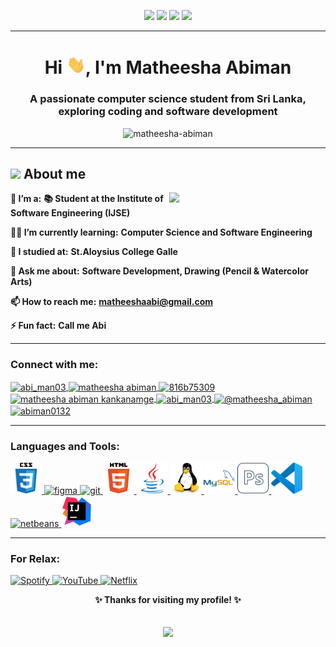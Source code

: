 <p align="center">
  <img src="https://img.shields.io/badge/Age-21-brightgreen" />
  <img src="https://img.shields.io/badge/Focus-Software%20Development-brightgreen" />
  <img src="https://img.shields.io/badge/Lives-Sri%20Lanka-success" />
  <img src="https://img.shields.io/badge/Languages-English%20%26%20Sinhala-brightgreen" />
</p>

---

<h1 align="center">Hi <img src="https://raw.githubusercontent.com/ABSphreak/ABSphreak/master/gifs/Hi.gif" width="30px">, I'm Matheesha Abiman </h1>
<h3 align="center">A passionate computer science student from Sri Lanka, exploring coding and software development</h3>

<p align="center"> 
  <img src="https://komarev.com/ghpvc/?username=matheesha-abiman&label=Profile%20views&color=0e75b6&style=flat" alt="matheesha-abiman" /> 
</p>

---

## <picture><img src = "https://github.com/7oSkaaa/7oSkaaa/blob/main/Images/about_me.gif?raw=true" width = 50px></picture> About me

<picture> <img align="right" src="https://github.com/7oSkaaa/7oSkaaa/blob/main/Images/Right_Side.gif?raw=true" width = 250px></picture>

<p align="left">
  <strong>🏫 I’m a:</strong> 
  <strong>📚 Student at the Institute of Software Engineering (IJSE)</strong>
</p>

<p align="left">
  <strong>🧑‍🎓 I’m currently learning:</strong> 
  <strong>Computer Science and Software Engineering</strong>
</p>

<p align="left">
  <strong>🏫 I studied at:</strong> 
  <strong>St.Aloysius College Galle</strong>
</p>

<p align="left">
  <strong>💬 Ask me about:</strong> 
  <strong>Software Development, Drawing (Pencil & Watercolor Arts)</strong>
</p>

<p align="left">
  <strong>📫 How to reach me:</strong> 
  <strong><a href="mailto:matheeshaabi@gmail.com">matheeshaabi@gmail.com</a></strong>
</p>

<p align="left">
  <strong>⚡ Fun fact:</strong> 
  <strong>Call me Abi</strong>
</p>

---

<h3 align="left">Connect with me:</h3>
<p align="left">
  <a href="https://twitter.com/abi_man03" target="_blank">
    <img align="center" src="https://raw.githubusercontent.com/rahuldkjain/github-profile-readme-generator/master/src/images/icons/Social/twitter.svg" alt="abi_man03" height="50" width="50" />
  </a>
  <a href="https://linkedin.com/in/matheesha-abiman" target="_blank">
    <img align="center" src="https://raw.githubusercontent.com/rahuldkjain/github-profile-readme-generator/master/src/images/icons/Social/linked-in-alt.svg" alt="matheesha abiman" height="50" width="50" />
  </a>
  <a href="https://stackoverflow.com/users/816b75309" target="_blank">
    <img align="center" src="https://raw.githubusercontent.com/rahuldkjain/github-profile-readme-generator/master/src/images/icons/Social/stack-overflow.svg" alt="816b75309" height="50" width="50" />
  </a>
  <a href="https://fb.com/matheeshaabimankankanamge" target="_blank">
    <img align="center" src="https://raw.githubusercontent.com/rahuldkjain/github-profile-readme-generator/master/src/images/icons/Social/facebook.svg" alt="matheesha abiman kankanamge" height="50" width="50" />
  </a>
  <a href="https://instagram.com/abi_man03" target="_blank">
    <img align="center" src="https://raw.githubusercontent.com/rahuldkjain/github-profile-readme-generator/master/src/images/icons/Social/instagram.svg" alt="abi_man03" height="50" width="50" />
  </a>
  <a href="https://www.hackerrank.com/@matheesha_abiman" target="_blank">
    <img align="center" src="https://raw.githubusercontent.com/rahuldkjain/github-profile-readme-generator/master/src/images/icons/Social/hackerrank.svg" alt="@matheesha_abiman" height="50" width="50" />
  </a>
  <a href="https://discord.gg/abiman0132" target="_blank">
    <img align="center" src="https://raw.githubusercontent.com/rahuldkjain/github-profile-readme-generator/master/src/images/icons/Social/discord.svg" alt="abiman0132" height="50" width="50" />
  </a>
</p>

---

<h3 align="left">Languages and Tools:</h3>
<p align="left"> 
  <a href="https://www.w3schools.com/css/" target="_blank" rel="noreferrer"> 
    <img src="https://raw.githubusercontent.com/devicons/devicon/master/icons/css3/css3-original-wordmark.svg" alt="css3" width="50" height="50"/> 
  </a> 
  <a href="https://www.figma.com/" target="_blank" rel="noreferrer"> 
    <img src="https://www.vectorlogo.zone/logos/figma/figma-icon.svg" alt="figma" width="50" height="50"/> 
  </a> 
  <a href="https://git-scm.com/" target="_blank" rel="noreferrer"> 
    <img src="https://www.vectorlogo.zone/logos/git-scm/git-scm-icon.svg" alt="git" width="50" height="50"/> 
  </a> 
  <a href="https://www.w3.org/html/" target="_blank" rel="noreferrer"> 
    <img src="https://raw.githubusercontent.com/devicons/devicon/master/icons/html5/html5-original-wordmark.svg" alt="html5" width="50" height="50"/> 
  </a> 
  <a href="https://www.java.com" target="_blank" rel="noreferrer"> 
    <img src="https://raw.githubusercontent.com/devicons/devicon/master/icons/java/java-original.svg" alt="java" width="50" height="50"/> 
  </a> 
  <a href="https://www.linux.org/" target="_blank" rel="noreferrer"> 
    <img src="https://raw.githubusercontent.com/devicons/devicon/master/icons/linux/linux-original.svg" alt="linux" width="50" height="50"/> 
  </a> 
  <a href="https://www.mysql.com/" target="_blank" rel="noreferrer"> 
    <img src="https://raw.githubusercontent.com/devicons/devicon/master/icons/mysql/mysql-original-wordmark.svg" alt="mysql" width="50" height="50"/> 
  </a> 
  <a href="[https://www.photoshop.com/en](https://github.com/Scar1109/skill-icons/blob/main/icons/Photoshop.svg?short_path=d680ce0)" target="_blank" rel="noreferrer"> 
    <img src="https://raw.githubusercontent.com/devicons/devicon/master/icons/photoshop/photoshop-line.svg" alt="photoshop" width="50" height="50"/> 
  </a>
  <a href="https://code.visualstudio.com/" target="_blank" rel="noreferrer"> 
    <img src="https://raw.githubusercontent.com/devicons/devicon/master/icons/vscode/vscode-original.svg" alt="vscode" width="50" height="50"/>
  </a> 
  <a href="https://netbeans.apache.org/" target="_blank" rel="noreferrer"> 
    <img src="https://upload.wikimedia.org/wikipedia/commons/thumb/9/98/Apache_NetBeans_Logo.svg/1024px-Apache_NetBeans_Logo.svg.png" alt="netbeans" width="50" height="50"/> 
  </a>
  <a href="https://www.jetbrains.com/idea/" target="_blank" rel="noreferrer"> 
    <img src="https://raw.githubusercontent.com/devicons/devicon/master/icons/intellij/intellij-original.svg" alt="intellij" width="50" height="50"/> 
  </a>

</p>

---

<h3 align="left">For Relax:</h3>
<p align="left">
  <a href="https://open.spotify.com/" target="_blank" rel="noreferrer"> 
    <img src="https://www.vectorlogo.zone/logos/spotify/spotify-icon.svg" alt="Spotify" width="50" height="50"/> 
  </a>
  <a href="https://www.youtube.com/" target="_blank" rel="noreferrer"> 
    <img src="https://www.vectorlogo.zone/logos/youtube/youtube-icon.svg" alt="YouTube" width="50" height="50"/> 
  </a>
  <a href="https://www.netflix.com/" target="_blank" rel="noreferrer"> 
    <img src="https://www.vectorlogo.zone/logos/netflix/netflix-icon.svg" alt="Netflix" width="50" height="50"/> 
  </a>
</p>

<p align="center">
  <strong>✨ Thanks for visiting my profile! ✨</strong>
</p>
<h2 align="center">
  <img src='https://raw.githubusercontent.com/ShahriarShafin/ShahriarShafin/main/Assets/handshake.gif' width="100px">
</h2>
